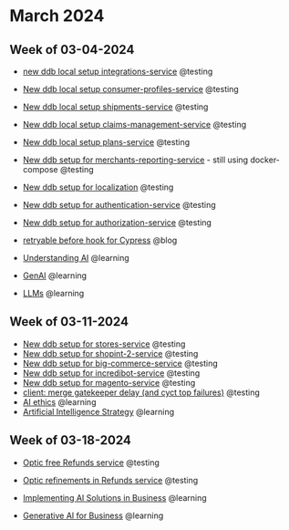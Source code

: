 # March 2024

## Week of 03-04-2024

* [new ddb local setup integrations-service](https://github.com/helloextend/integrations-service/pull/126) @testing

* [New ddb local setup consumer-profiles-service](https://github.com/helloextend/consumer-profiles-service/pull/337) @testing

* [New ddb local setup shipments-service](https://github.com/helloextend/shipments-service/pull/453/files) @testing

* [New ddb local setup claims-management-service](https://github.com/helloextend/claims-management-service/pull/652) @testing

* [New ddb local setup  plans-service](https://github.com/helloextend/plans-service/pull/325) @testing

* [New ddb setup for merchants-reporting-service](https://github.com/helloextend/merchants-reporting-service/pull/289) - still using docker-compose @testing

* [New ddb setup for localization](https://github.com/helloextend/localization-service/pull/271) @testing

* [New ddb setup for authentication-service](https://github.com/helloextend/authentication-service/pull/1209) @testing

* [New ddb setup for authorization-service](https://github.com/helloextend/authorization-service/pull/1060) @testing

* [retryable before hook for Cypress](https://www.youtube.com/watch?v=g1oSBZ7vQTI) @blog

* [Understanding AI](https://app.datacamp.com/learn/courses/understanding-artificial-intelligence) @learning

* [GenAI](https://app.datacamp.com/learn/courses/generative-ai-concepts) @learning

* [LLMs](https://app.datacamp.com/learn/courses/large-language-models-llms-concepts) @learning

## Week of 03-11-2024

* [New ddb setup for stores-service](https://github.com/helloextend/stores-service/pull/436) @testing
* [New ddb setup for shopint-2-service](https://github.com/helloextend/shopint-2-service/pull/609) @testing
* [New ddb setup for big-commerce-service](https://github.com/helloextend/big-commerce-service/pull/505) @testing
* [New ddb setup for incredibot-service](https://github.com/helloextend/incredibot-service/pull/884) @testing
* [New ddb setup for magento-service](https://github.com/helloextend/magento-service/pull/438) @testing
* [client: merge gatekeeper delay (and cyct top failures)](https://github.com/helloextend/client/pull/7517) @testing
* [AI ethics](https://app.datacamp.com/learn/courses/ai-ethics) @learning
* [Artificial Intelligence Strategy](https://app.datacamp.com/learn/courses/artificial-intelligence-ai-strategy) @learning

## Week of 03-18-2024

* [Optic free Refunds service](https://github.com/helloextend/refunds-service/pull/536) @testing

* [Optic refinements in Refunds service](https://github.com/helloextend/refunds-service/pull/538) @testing

* [Implementing AI Solutions in Business](https://app.datacamp.com/learn/courses/implementing-ai-solutions-in-business) @learning

* [Generative AI for Business](https://app.datacamp.com/learn/courses/generative-ai-for-business) @learning

  
